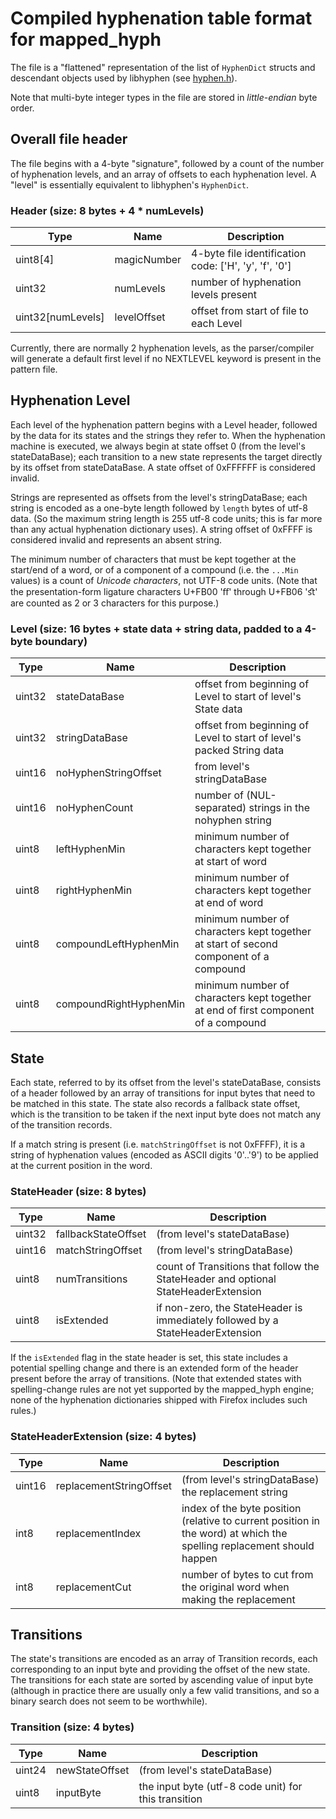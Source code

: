 # Compiled hyphenation table format for mapped_hyph

The file is a "flattened" representation of the list of `HyphenDict` structs
and descendant objects used by libhyphen
(see [hyphen.h](https://github.com/hunspell/hyphen/blob/master/hyphen.h)).

Note that multi-byte integer types in the file are stored in _little-endian_ byte order.

## Overall file header

The file begins with a 4-byte "signature", followed by a count of the number
of hyphenation levels, and an array of offsets to each hyphenation level.
A "level" is essentially equivalent to libhyphen's `HyphenDict`.

### Header (size: 8 bytes + 4 * numLevels)
Type | Name | Description
-----|------|------------
uint8[4] | magicNumber | 4-byte file identification code: ['H', 'y', 'f', '0']
uint32 | numLevels | number of hyphenation levels present
uint32[numLevels] | levelOffset | offset from start of file to each Level

Currently, there are normally 2 hyphenation levels, as the parser/compiler will
generate a default first level if no NEXTLEVEL keyword is present in the pattern file.

## Hyphenation Level

Each level of the hyphenation pattern begins with a Level header, followed by
the data for its states and the strings they refer to.
When the hyphenation machine is executed, we always begin at state offset 0
(from the level's stateDataBase); each transition to a new state represents the
target directly by its offset from stateDataBase.
A state offset of 0xFFFFFF is considered invalid.

Strings are represented as offsets from the level's stringDataBase; each string
is encoded as a one-byte length followed by `length` bytes of utf-8 data.
(So the maximum string length is 255 utf-8 code units; this is far more than any actual
hyphenation dictionary uses).
A string offset of 0xFFFF is considered invalid and represents an absent string.

The minimum number of characters that must be kept together at the start/end of a word,
or of a component of a compound (i.e. the `...Min` values) is a count of _Unicode characters_,
not UTF-8 code units. (Note that the presentation-form ligature characters U+FB00 'ﬀ' through U+FB06 'ﬆ'
are counted as 2 or 3 characters for this purpose.)

### Level (size: 16 bytes + state data + string data, padded to a 4-byte boundary)
Type | Name | Description
-----|------|------------
uint32  |  stateDataBase  |  offset from beginning of Level to start of level's State data
uint32  |  stringDataBase  |  offset from beginning of Level to start of level's packed String data
uint16  |  noHyphenStringOffset  |  from level's stringDataBase
uint16  |  noHyphenCount  |  number of (NUL-separated) strings in the nohyphen string
uint8   |  leftHyphenMin  |  minimum number of characters kept together at start of word
uint8   |  rightHyphenMin  |  minimum number of characters kept together at end of word
uint8   |  compoundLeftHyphenMin  |  minimum number of characters kept together at start of second component of a compound
uint8   |  compoundRightHyphenMin  |  minimum number of characters kept together at end of first component of a compound

## State

Each state, referred to by its offset from the level's stateDataBase, consists of a header
followed by an array of transitions for input bytes that need to be matched in this state.
The state also records a fallback state offset, which is the transition to be taken
if the next input byte does not match any of the transition records.

If a match string is present (i.e. `matchStringOffset` is not 0xFFFF), it is a string of hyphenation values
(encoded as ASCII digits '0'..'9') to be applied at the current position in the word.

### StateHeader (size: 8 bytes)
Type | Name | Description
-----|------|------------
uint32  |  fallbackStateOffset  |  (from level's stateDataBase)
uint16  |  matchStringOffset  |  (from level's stringDataBase)
uint8   |  numTransitions  |  count of Transitions that follow the StateHeader and optional StateHeaderExtension
uint8   |  isExtended  |  if non-zero, the StateHeader is immediately followed by a StateHeaderExtension

If the `isExtended` flag in the state header is set, this state includes a potential spelling change
and there is an extended form of the header present before the array of transitions.
(Note that extended states with spelling-change rules are not yet supported by the mapped_hyph engine;
none of the hyphenation dictionaries shipped with Firefox includes such rules.)

### StateHeaderExtension (size: 4 bytes)
Type | Name | Description
-----|------|------------
uint16  |  replacementStringOffset  |  (from level's stringDataBase) the replacement string
int8   |   replacementIndex  |  index of the byte position (relative to current position in the word) at which the spelling replacement should happen
int8   |   replacementCut  |  number of bytes to cut from the original word when making the replacement

## Transitions

The state's transitions are encoded as an array of Transition records, each corresponding to an input byte
and providing the offset of the new state. The transitions for each state are sorted by ascending value of input byte
(although in practice there are usually only a few valid transitions, and so a binary search does not seem to be
worthwhile).

### Transition (size: 4 bytes)
Type | Name | Description
-----|------|------------
uint24  |  newStateOffset  |  (from level's stateDataBase)
uint8   |  inputByte  |  the input byte (utf-8 code unit) for this transition
